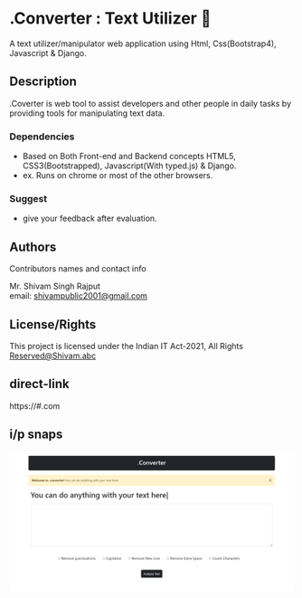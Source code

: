# .Converter : Text Utilizer :partying_face:

A text utilizer/manipulator web application using Html, Css(Bootstrap4), Javascript & Django.

## Description

.Coverter is web tool to assist developers and other people in daily tasks by providing tools for manipulating text data.

### Dependencies

* Based on Both Front-end and Backend concepts HTML5, CSS3(Bootstrapped), Javascript(With typed.js) & Django.
* ex. Runs on chrome or most of the other browsers.

### Suggest
* give your feedback after evaluation.

## Authors

Contributors names and contact info

Mr. Shivam Singh Rajput  
email: shivampublic2001@gmail.com

## License/Rights

This project is licensed under the Indian IT Act-2021, All Rights Reserved@Shivam.abc

## direct-link

https://#.com

## i/p snaps

![Test Image](https://github.com/gitinit-shivamrathour/gitinit-dotconverter.github.io/blob/main/Screenshot%202022-07-12%20010826.png)
